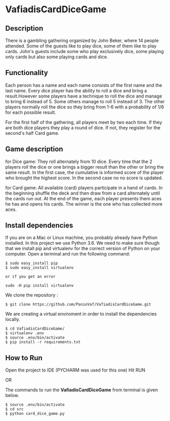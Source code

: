 # VafiadisCardDiceGame
## Description
There is a gambling gathering organized by John Beker, where 14 people attended. Some of the guests like to play dice, some of them like to play cards. John's guests include some who play exclusively dice, some playing only cards but also some playing cards and dice.

## Functionality
Each person has a name and each name consists of the first name and the last name. Every dice player has the ability to roll a dice and bring a result.However some players have a technique to roll the dice and manage to bring 6 instead of 5. Some others manage to roll 5 instead of 3. The other players normally roll the dice so they bring from 1-6 with a probability of 1/6 for each possible result.

For the first half of the gathering, all players meet by two each time. If they are both dice players they play a round of dice. If not, they register for the  second's half Card game.

## Game description
for Dice game: They roll alternately from 10 dice. Every time that the 2 players roll the dice or one brings a bigger result than the other or bring the same result. In the first case, the cumulative is informed score of the player who brought the highest score. In the second case no no score is updated.

for Card game: All available (card) players participate in a hand of cards. In the beginning shuffle the deck and then draw from a card alternately until the cards run out. At the end of the game, each player presents them aces he has and opens his cards. The winner is the one who has collected more aces.

## Install dependencies

If you are on a Mac or Linux machine, you probably already have Python installed. In this project we use Python 3.6.
We need to make sure though that we install pip and virtualenv for the correct version of Python on your computer. Open a terminal and run the following command:

```
$ sudo easy_install pip
$ sudo easy_install virtualenv

or if you get an error

sudo -H pip install virtualenv
```

We clone the repository :

```
$ git clone https://github.com/PanioVaf/VafiadisCardDiceGame.git
```

We are creating a virtual enviroment in order to install the dependencies locally.


```
$ cd VafiadisCardDiceGame/
$ virtualenv .env
$ source .env/bin/activate
$ pip install -r requirements.txt
```

## How to Run
Open the project to IDE (PYCHARM was used for this one)
Hit RUN

OR

The commands to run the **VafiadisCardDiceGame** from terminal is given below. 

```
$ source .env/bin/activate
$ cd src     
$ python card_dice_game.py
```
